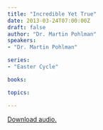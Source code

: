```yaml
---
title: "Incredible Yet True"
date: 2013-03-24T07:00:00Z
draft: false
author: "Dr. Martin Pohlman"
speakers:
- "Dr. Martin Pohlman"

series:
- "Easter Cycle"

books:

topics:

---
```

[Download audio.](https://s3.amazonaws.com/highway/sermons/2013_03/24_Incredible_Yet_True.mp3)